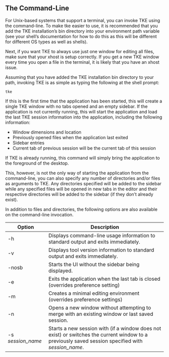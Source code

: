## The Command-Line

For Unix-based systems that support a terminal, you can invoke TKE using the command-line.  To make tke easier to use, it is recommended that you add the TKE installation’s bin directory into your environment path variable (see your shell’s documentation for how to do this as this will be different for different OS types as well as shells).

Next, if you want TKE to always use just one window for editing all files, make sure that your xhost is setup correctly.  If you get a new TKE window every time you open a file in the terminal, it is likely that you have an xhost issue.

Assuming that you have added the TKE installation bin directory to your path, invoking TKE is as simple as typing the following at the shell prompt:

`tke`

If this is the first time that the application has been started, this will create a single TKE window with no tabs opened and an empty sidebar.  If the application is not currently running, this will start the application and load the last TKE session information into the application, including the following information:

- Window dimensions and location
- Previously opened files when the application last exited
- Sidebar entries
- Current tab of previous session will be the current tab of this session

If TKE is already running, this command will simply bring the application to the foreground of the desktop.

This, however, is not the only way of starting the application from the command-line, you can also specify any number of directories and/or files as arguments to TKE.  Any directories specified will be added to the sidebar while any specified files will be opened in new tabs in the editor and their respective directories will be added to the sidebar (if they don’t already exist).

In addition to files and directories, the following options are also available on the command-line invocation.

| Option | Description |
| - | - |
| -h | Displays command-line usage information to standard output and exits immediately. |
| -v | Displays tool version information to standard output and exits immediately. |
| -nosb | Starts the UI without the sidebar being displayed. |
| -e | Exits the application when the last tab is closed (overrides preference setting) |
| -m | Creates a minimal editing environment (overrides preference settings) |
| -n | Opens a new window without attempting to merge with an existing window or last saved session. |
| -s _session\_name_ | Starts a new session with (if a window does not exist) or switches the current window to a previously saved session specified with _session\_name_. |



